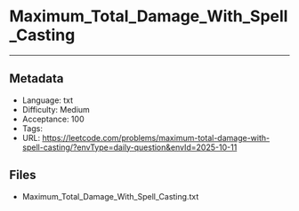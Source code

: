 # Maximum_Total_Damage_With_Spell_Casting

---

## Metadata

- Language: txt
- Difficulty: Medium
- Acceptance: 100
- Tags: 
- URL: https://leetcode.com/problems/maximum-total-damage-with-spell-casting/?envType=daily-question&envId=2025-10-11

## Files

- Maximum_Total_Damage_With_Spell_Casting.txt

